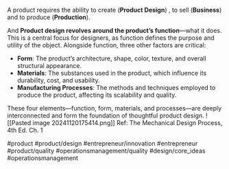 A product requires the ability to create (**Product Design**) , to sell (**Business**) and to produce (**Production**).

And **Product design revolves around the product’s function**—what it does. This is a central focus for designers, as function defines the purpose and utility of the object. Alongside function, three other factors are critical:

- **Form**: The product’s architecture, shape, color, texture, and overall structural appearance.
- **Materials**: The substances used in the product, which influence its durability, cost, and usability.
- **Manufacturing Processes**: The methods and techniques employed to produce the product, affecting its scalability and quality.

These four elements—function, form, materials, and processes—are deeply interconnected and form the foundation of thoughtful product design.
![[Pasted image 20241120175414.png]]
Ref: The Mechanical Design Process, 4th Ed. Ch. 1

#product #product/design #entrepreneur/innovation #entrepreneur #product/quality #operationsmanagement/quality #design/core_ideas #operationsmanagement 